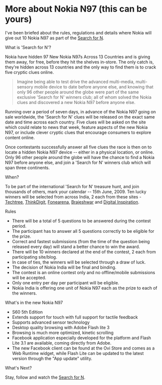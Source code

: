 # More about Nokia N97 (this can be yours)

I've been briefed about the rules, regulations and details where Nokia will give out 10 Nokia N97 as part of the <a href="/2009/nokia-search-for-n/">Search for N</a>.

What is 'Search for N'?

Nokia have hidden 97 New Nokia N97s Across 13 Countries and is giving them away, for free, before they hit the shelves in-store. The only catch is, they're hidden across 13 countries and the only way to find them is to crack five cryptic clues online.

> Imagine being able to test drive the advanced multi-media, multi-sensory mobile device to date before anyone else, and knowing that only 96 other people around the globe were part of the same exclusive 'Search for N' winners club; all of whom solved the Nokia clues and discovered a new Nokia N97 before anyone else.

Running over a period of seven days, in advance of the Nokia N97 going on sale worldwide, the 'Search for N' clues will be released on the exact same date and time across each country. Five clues will be asked on the site which could relate to news that week, feature aspects of the new Nokia N97, or include clever cryptic clues that encourage consumers to explore content online.

Once contestants successfully answer all five clues the race is then on to locate a hidden Nokia N97 device -- either in a physical location, or online. Only 96 other people around the globe will have the chance to find a Nokia N97 before anyone else, and join a 'Search for N' winners club which will span three continents.

When?

To be part of the international 'Search for N' treasure hunt, and join thousands of others, mark your calendar -- 15th June, 2009. Ten lucky winners will be selected from across India, 2 each from these sites - <a href="http://www.techtree.com/">Techtree</a>, <a href="http://www.thinkdigit.com/">ThinkDigit</a>, <a href="http://www.fonearena.com/">Fonearena</a>, <a href="/">Brajeshwar</a> and <a href="http://www.labnol.org/">Digital Inspiration</a>.

Rules

- There will be a total of 5 questions to be answered during the contest period.
- The participant has to answer all 5 questions correctly to be eligible for the prize.
- Correct and fastest submissions (from the time of the question being released every day) will stand a better chance to win the award.
- There will be 10 winners declared at the end of the contest, 2 each from participating site/blog.
- In case of ties, the winners will be selected through a draw of luck.
- The decision of Nokia India will be final and binding.
- The contest is an online contest only and no offline/mobile submissions will be accepted.
- Only one entry per day per participant will be eligible.
- Nokia India is offering one unit of Nokia N97 each as the prize to each of the winners.

What's in the new Nokia N97

- S60 5th Edition
- Extends support for touch with full support for tactile feedback
- Supports advanced sensor technology
- Desktop quality browsing with Adobe Flash lite 3
- Browsing is much more optimized, kinetic scrolling
- Facebook application especially developed for the platform and Flash Lite 3.1 are available, coming directly from Adobe.
- The new Facebook client can be found at the Ovi Store and comes as a Web Runtime widget, while Flash Lite can be updated to the latest version through the "App update" utility.

What's Next?

Stay, follow and watch the <a href="/2009/nokia-search-for-n/">Search for N</a>.

